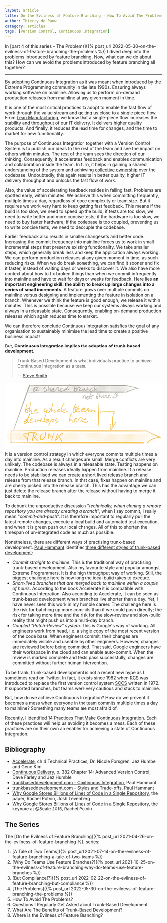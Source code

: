 ```yaml
---
layout: article
title: On the Evilness of Feature Branching - How To Avoid The Problems?
author: Thierry de Pauw
category: articles
tags: [Version Control, Continuous Integration]
---
```


In [part 4 of this series - The Problems]({% post_url 2022-05-30-on-the-evilness-of-feature-branching-the-problems %}) I
dived deep into the problems introduced by feature branching. Now, what can we do about this? How can we avoid the problems introduced by feature branching all together?

---

By adopting Continuous Integration as it was meant when introduced by the Extreme Programming community in the late 1990s. Ensuring always working software on mainline. Allowing us to perform on-demand production releases from mainline at any given moment in time.

It is one of the most critical practices to adopt to enable the fast flow of work through the value stream and getting us close to a single piece flow. From [Lean Manufacturing](https://en.wikipedia.org/wiki/Lean_manufacturing), we know that a single-piece flow increases the stability and throughput of our IT delivery. It delivers higher quality products. And finally, it reduces the lead time for changes, and the time to market for new functionality.

The purpose of Continuous Integration together with a Version Control System is to publish our ideas to the rest of the team and see the impact on others within minutes. The rest of the team sees the direction of our thinking. Consequently, it accelerates feedback and enables communication and collaboration inside the team. In turn, it helps in gaining a shared understanding of the system and achieving [collective ownership](http://www.extremeprogramming.org/rules/collective.html) over the codebase. Undoubtedly, this again results in better quality, higher IT delivery throughput and unlocks the fast flow of work.

Also, the value of accelerating feedback resides in failing fast. Problems are spotted early, within minutes. We achieve this when committing frequently, multiple times a day, regardless of code complexity or team size. But it requires we work very hard to keep getting fast feedback. This means if the build is too slow, we need to speed up the build; if tests are too slow, we need to write better and more concise tests; if the hardware is too slow, we need to buy faster hardware; if the codebase is too coupled, preventing us to write concise tests, we need to decouple the codebase.

Earlier feedback also results in smaller changesets and better code. Increasing the commit frequency into mainline forces us to work in small incremental steps that preserve existing functionality. We take smaller steps, which generally break less and keep the application always working. We can perform production releases at any given moment in time, as such reducing risks. When we do break something, we can find it sooner and fix it faster, instead of waiting days or weeks to discover it. We also have more context about how to fix broken things than when we commit infrequently into mainline and have to wait for days or weeks for feedback. Here lies **an important engineering skill: the ability to break up large changes into a series of small increments**. A feature grows over multiple commits on mainline versus designing and implementing the feature in isolation on a branch.  Whenever we think the feature is good enough, we release it within minutes. This is possible because we keep our systems always working and always in a releasable state. Consequently, enabling on-demand production releases which again reduces time to market.

We can therefore conclude Continuous Integration satisfies the goal of any organisation to sustainably minimise the lead time to create a positive business impact!

But, **Continuous Integration implies the adoption of trunk-based development**.

> Trunk-Based Development is what individuals practice to achieve Continuous Integration as a team.
>
> -- [Steve Smith](https://twitter.com/SteveSmith_Tech)

![Trunk-based development](/images/on-the-evilness-of-feature-branching-how-to-avoid-the-problems/trunk-based-development.png)

It is a version control strategy in which everyone commits multiple times a day into mainline. As a result changes are small. Merge conflicts are very unlikely. The codebase is always in a releasable state. Testing happens on mainline. Production releases ideally happen from mainline. If a release needs to be stabilised we can create a short lived release branch and release from that release branch. In that case, fixes happen on mainline and are cherry picked into the release branch. This has the advantage we can just delete the release branch after the release without having to merge it back to mainline.

To debunk the unproductive discussion "*technically, when cloning a remote repository you are already creating a branch*", when I say commit, I really mean "*commit-and-push*". It is therefore important to regularly pull the latest remote changes, execute a local build and automated test execution, and when it is green push our local changes. All of this to shorten the timespan of un-integrated code as much as possible.

Nonetheless, there are different ways of practising trunk-based development. [Paul Hammant](https://twitter.com/paul_hammant) identified [three different styles of trunk-based development](https://trunkbaseddevelopment.com/styles/):

- *Commit straight to mainline*. This is the traditional way of practising trunk-based development. Also my favourite style and popular amongst Extreme Programmers. It is the high throughput way of working. Still, the biggest challenge here is how long the local build takes to execute.
- *Short-lived branches that are merged back to mainline within a couple of hours*. According to the book Accelerate it is compatible with Continuous Integration. Also according to Accelerate, it can be seen as trunk-based development when branches live shorter than a day. Yet, I have never seen this work in my humble career. The challenge here is the risk for batching up more commits than if we could push directly; the risk for taking more time and the risk for the slow-review and slow-build reality that might push us into a multi-day branch.
- *Coupled "Patch-Review" system*. This is Google's way of working. All engineers work from head, i.e. a single copy of the most recent version of the code base. When engineers commit, their changes are immediately visible and useable by other engineers. However, changes are reviewed before being committed. That said, Google engineers have their workspace in the cloud and can enable auto-commit. When the review is marked complete and tests pass successfully, changes are committed without further human intervention.

To be frank, trunk-based development is not a recent new hype as I sometimes read on Twitter. In fact, it exists since 1982 when [RCS](https://en.wikipedia.org/wiki/Revision_Control_System) was introduced to replace the first version control system [SCCS](https://en.wikipedia.org/wiki/Source_Code_Control_System) written in 1972. It supported branches, but teams were very cautious and stuck to mainline.

But, how do we achieve Continuous Integration? How do we prevent it becomes a mess when everyone in the team commits multiple times a day to mainline? Something many teams are most afraid of.

Recently, I identified [14 Practices That Make Continuous Integration](). Each of these practices will help us avoiding it becomes a mess. Each of these practices are on their own an enabler for achieving a state of Continuous Integration.

## Bibliography

- [Accelerate](https://itrevolution.com/accelerate-book/), ch 4 Technical Practices, Dr. Nicole Forsgren, Jez Humbe and Gene Kim
- [Continuous Delivery](https://www.goodreads.com/book/show/8686650-continuous-delivery), p. 382 Chapter 14: Advanced Version Control, Dave Farley and Jez Humble
- [trunkbaseddevelopment.com - Continuous Integration](https://trunkbaseddevelopment.com/continuous-integration/), Paul Hammant
- [trunkbaseddevelopment.com - Styles and Trade-offs](https://trunkbaseddevelopment.com/styles/), Paul Hammant
- [Why Google Stores Billions of Lines of Code in a Single Repository](https://cacm.acm.org/magazines/2016/7/204032-why-google-stores-billions-of-lines-of-code-in-a-single-repository/fulltext), the paper, Rachel Potvin, Josh Levenberg
- [Why Google Stores Billions of Lines of Code in a Single Repository](https://www.youtube.com/watch?v=W71BTkUbdqE), the keynote at @Scale 2015, Rachel Potvin

## The Series

The [On the Evilness of Feature Branching]({% post_url 2021-04-26-on-the-evilness-of-feature-branching %}) series:

1. [A Tale of Two Teams]({% post_url 2021-07-14-on-the-evilness-of-feature-branching-a-tale-of-two-teams %})
2. [Why Do Teams Use Feature Branches?]({% post_url 2021-10-25-on-the-evilness-of-feature-branching-why-do-teams-use-feature-branches %})
3. [But Compliance!?]({% post_url 2022-02-22-on-the-evilness-of-feature-branching-but-compliance %})
4. [The Problems]({% post_url 2022-05-30-on-the-evilness-of-feature-branching-the-problems %})
5. How To Avoid The Problems?
6. Questions I Regularly Get Asked about Trunk-Based Development
7. What Are The Benefits of Trunk-Based Development?
8. Where is the Evilness of Feature Branching?
